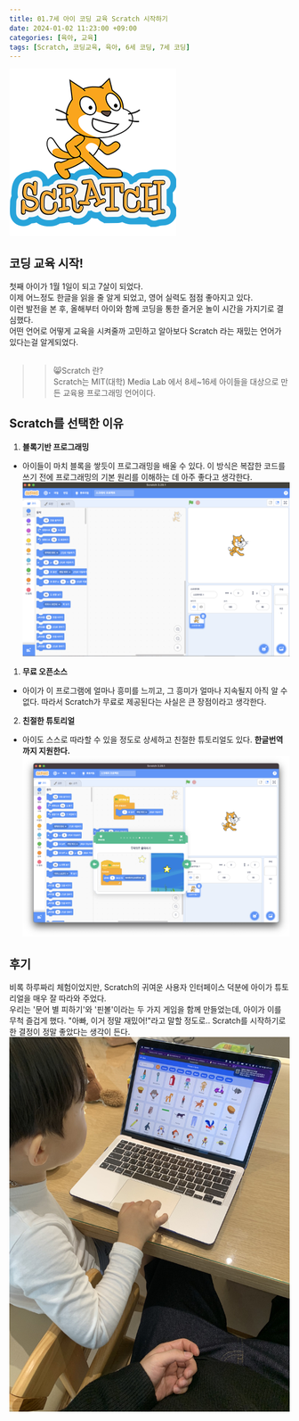 ```yaml
---
title: 01.7세 아이 코딩 교육 Scratch 시작하기
date: 2024-01-02 11:23:00 +09:00
categories: [육아, 교육]
tags: [Scratch, 코딩교육, 육아, 6세 코딩, 7세 코딩]
---
```


![Scratch](/images/240101/scratch.png)
## 코딩 교육 시작!
첫째 아이가 1월 1일이 되고 7살이 되었다. <br>
이제 어느정도 한글을 읽을 줄 알게 되었고, 영어 실력도 점점 좋아지고 있다. <br>
이런 발전을 본 후, 올해부터 아이와 함께 코딩을 통한 즐거운 놀이 시간을 가지기로 결심했다.  <br>
어떤 언어로 어떻게 교육을 시켜줄까 고민하고 알아보다 Scratch 라는 재밌는 언어가 있다는걸 알게되었다.<br><br>

>> 😸Scratch 란?<br>
Scratch는 MIT(대학) Media Lab 에서 8세~16세 아이들을 대상으로 만든 교육용 프로그래밍 언어이다. <br>

## Scratch를 선택한 이유
1. **블록기반 프로그래밍** 
- 아이들이 마치 블록을 쌓듯이 프로그래밍을 배울 수 있다. 이 방식은 복잡한 코드를 쓰기 전에 프로그래밍의 기본 원리를 이해하는 데 아주 좋다고 생각한다.
![체험후기](/images/240101/체험1.png)

1. **무료 오픈소스** 
- 아이가 이 프로그램에 얼마나 흥미를 느끼고, 그 흥미가 얼마나 지속될지 아직 알 수 없다. 따라서 Scratch가 무료로 제공된다는 사실은 큰 장점이라고 생각한다.

2. **친절한 튜토리얼** 
- 아이도 스스로 따라할 수 있을 정도로 상세하고 친절한 튜토리얼도 있다. **한글번역까지 지원한다.**
![튜토리얼](/images/240101/튜토리얼.png)


## 후기
비록 하루짜리 체험이었지만, Scratch의 귀여운 사용자 인터페이스 덕분에 아이가 튜토리얼을 매우 잘 따라와 주었다. <br>
우리는 '문어 별 피하기'와 '핀볼'이라는 두 가지 게임을 함께 만들었는데, 아이가 이를 무척 즐겁게 했다. "아빠, 이거 정말 재밌어!"라고 말할 정도로.. Scratch를 시작하기로 한 결정이 정말 좋았다는 생각이 든다.
![율](/images/240101/yul1.jpg)




